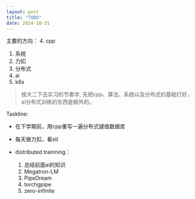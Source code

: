 ```yaml
---
layout: post
title: "TODO"
date: 2024-10-31
---
```


主要的方向：
4. cpp
1. 系统
5. 力扣
2. 分布式
3. ai
6. k8s

>按大二下去实习的节奏学,
先把cpp、算法、系统以及分布式的基础打好，ai分布式训练的东西是额外的。

Taskline:

- 在下学期前，用cpp重写一遍分布式键值数据库

- 每天做力扣，看stl

- distributed trainning：
	1. 总结前面ai的知识
	3. Megatron-LM
	4. PipeDream
	5. torchgpipe
	6. zero-infinite
